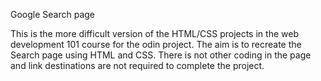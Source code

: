 
Google Search page

This is the more difficult version of the HTML/CSS projects in the web development 101 course for the odin project. The aim is to recreate the Search page using HTML and CSS. There is not other coding in the page and link destinations are not required to complete the project.


